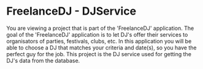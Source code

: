 # FreelanceDJ - DJService

You are viewing a project that is part of the 'FreelanceDJ' application. The goal of the 'FreelanceDJ' application is to let DJ's offer their services to organisators of parties, festivals, clubs, etc. In this application you will be able to choose a DJ that matches your criteria and date(s), so you have the perfect guy for the job. This project is the DJ service used for getting the DJ's data from the database.
